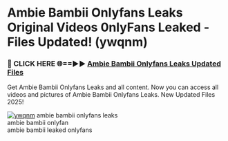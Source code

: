 # Ambie Bambii Onlyfans Leaks Original Videos 0nlyFans Leaked - Files Updated! (ywqnm)

<h3>🔴 CLICK HERE 🌐==►► <a href="https://tinyurl.com/2jnfzry5" rel="nofollow">Ambie Bambii Onlyfans Leaks Updated Files</a></h3>

Get Ambie Bambii Onlyfans Leaks and all content. Now you can access all videos and pictures of Ambie Bambii Onlyfans Leaks. New Updated Files 2025!

[![ywqnm](https://i.imgur.com/GyGTBgg.gif)](https://tinyurl.com/2jnfzry5)
ambie bambii onlyfans leaks<br>
ambie bambii onlyfan<br>
ambie bambii leaked onlyfans